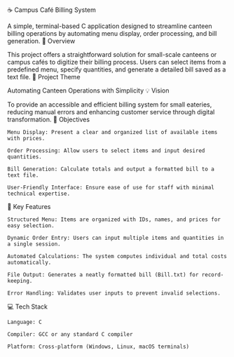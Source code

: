 ☕ Campus Café Billing System

A simple, terminal-based C application designed to streamline canteen billing operations by automating menu display, order processing, and bill generation.
📖 Overview

This project offers a straightforward solution for small-scale canteens or campus cafés to digitize their billing process. Users can select items from a predefined menu, specify quantities, and generate a detailed bill saved as a text file.
🌟 Project Theme

Automating Canteen Operations with Simplicity
💡 Vision

To provide an accessible and efficient billing system for small eateries, reducing manual errors and enhancing customer service through digital transformation.
🎯 Objectives

    Menu Display: Present a clear and organized list of available items with prices.

    Order Processing: Allow users to select items and input desired quantities.

    Bill Generation: Calculate totals and output a formatted bill to a text file.

    User-Friendly Interface: Ensure ease of use for staff with minimal technical expertise.

🚀 Key Features

    Structured Menu: Items are organized with IDs, names, and prices for easy selection.

    Dynamic Order Entry: Users can input multiple items and quantities in a single session.

    Automated Calculations: The system computes individual and total costs automatically.

    File Output: Generates a neatly formatted bill (Bill.txt) for record-keeping.

    Error Handling: Validates user inputs to prevent invalid selections.

💻 Tech Stack

    Language: C

    Compiler: GCC or any standard C compiler

    Platform: Cross-platform (Windows, Linux, macOS terminals)
